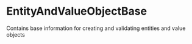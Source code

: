 EntityAndValueObjectBase
========================

Contains base information for creating and validating entities and value objects
